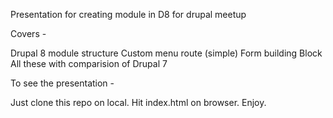 Presentation for creating module in D8 for drupal meetup

Covers -

Drupal 8 module structure
Custom menu route (simple)
Form building
Block
All these with comparision of Drupal 7

To see the presentation -

Just clone this repo on local.
Hit index.html on browser.
Enjoy.
